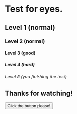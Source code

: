 <html>
<body>
    <title>Test for eyes.</title>
    <h1>Test for eyes.</h1>
    <h2>Level 1 (normal)</h2>
    <h3>Level 2 (normal)</h3>
    <h4>Level 3 (good)</h4>
    <h5>Level 4 (hard)</h5>
    <h6>Level 5 (you finishing the test)</h6>
    <h2>Thanks for watching!</h2>
    <button>Click the button please!</button>
</body>
</html>
